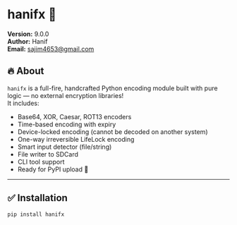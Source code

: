 # hanifx 🔐

**Version:** 9.0.0  
**Author:** Hanif  
**Email:** sajim4653@gmail.com  

## 🔥 About

`hanifx` is a full-fire, handcrafted Python encoding module built with pure logic — no external encryption libraries!  
It includes:

- Base64, XOR, Caesar, ROT13 encoders
- Time-based encoding with expiry
- Device-locked encoding (cannot be decoded on another system)
- One-way irreversible LifeLock encoding
- Smart input detector (file/string)
- File writer to SDCard
- CLI tool support
- Ready for PyPI upload 🚀

---

## ✅ Installation

```bash
pip install hanifx
